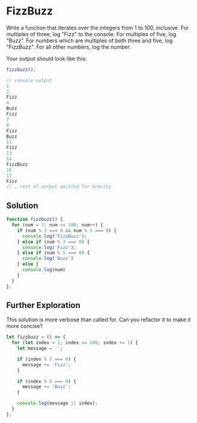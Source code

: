 # FizzBuzz
Write a function that iterates over the integers from 1 to 100, inclusive. For multiples of three, log "Fizz" to the console. For multiples of five, log "Buzz". For numbers which are multiples of both three and five, log "FizzBuzz". For all other numbers, log the number.

Your output should look like this:
```js
fizzbuzz();

// console output
1
2
Fizz
4
Buzz
Fizz
7
8
Fizz
Buzz
11
Fizz
13
14
FizzBuzz
16
17
Fizz
// … rest of output omitted for brevity
```

## Solution
```js
function fizzbuzz() {
  for (num = 1; num <= 100; num++) {
    if (num % 3 === 0 && num % 5 === 0) {
      console.log('FizzBuzz');
    } else if (num % 3 === 0) {
      console.log('Fizz');
    } else if (num % 5 === 0) {
      console.log('Buzz')
    } else {
      console.log(num)
    }
  }
};
```

## Further Exploration
This solution is more verbose than called for. Can you refactor it to make it more concise?

```js
let fizzbuzz = () => {
  for (let index = 1; index <= 100; index += 1) {
    let message = '';

    if (index % 3 === 0) {
      message += 'Fizz';
    }

    if (index % 5 === 0) {
      message += 'Buzz';
    }

    console.log(message || index);
  }
};
```